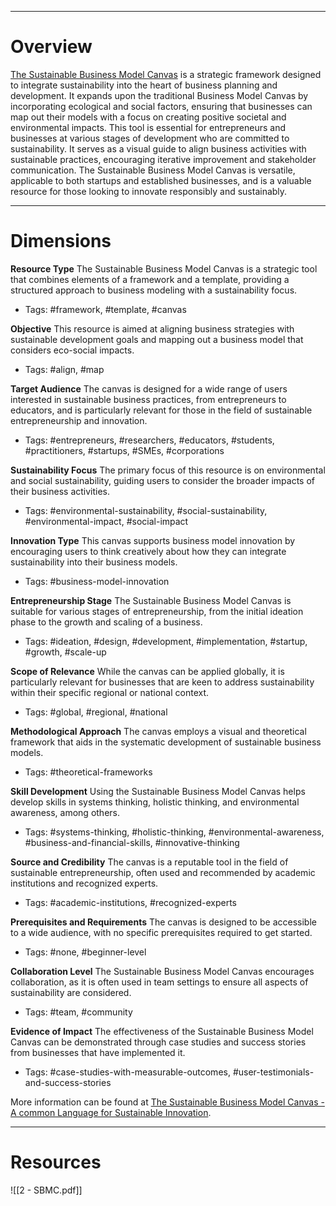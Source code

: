 ___
# Overview
[The Sustainable Business Model Canvas](https://www.threebility.com/sustainable-business-model-canvas) is a strategic framework designed to integrate sustainability into the heart of business planning and development. It expands upon the traditional Business Model Canvas by incorporating ecological and social factors, ensuring that businesses can map out their models with a focus on creating positive societal and environmental impacts. This tool is essential for entrepreneurs and businesses at various stages of development who are committed to sustainability. It serves as a visual guide to align business activities with sustainable practices, encouraging iterative improvement and stakeholder communication. The Sustainable Business Model Canvas is versatile, applicable to both startups and established businesses, and is a valuable resource for those looking to innovate responsibly and sustainably.
___
# Dimensions

**Resource Type**
The Sustainable Business Model Canvas is a strategic tool that combines elements of a framework and a template, providing a structured approach to business modeling with a sustainability focus.
- Tags: #framework, #template, #canvas

**Objective**
This resource is aimed at aligning business strategies with sustainable development goals and mapping out a business model that considers eco-social impacts.
- Tags: #align, #map

**Target Audience**
The canvas is designed for a wide range of users interested in sustainable business practices, from entrepreneurs to educators, and is particularly relevant for those in the field of sustainable entrepreneurship and innovation.
- Tags: #entrepreneurs, #researchers, #educators, #students, #practitioners, #startups, #SMEs, #corporations

**Sustainability Focus**
The primary focus of this resource is on environmental and social sustainability, guiding users to consider the broader impacts of their business activities.
- Tags: #environmental-sustainability, #social-sustainability, #environmental-impact, #social-impact

**Innovation Type**
This canvas supports business model innovation by encouraging users to think creatively about how they can integrate sustainability into their business models.
- Tags: #business-model-innovation

**Entrepreneurship Stage**
The Sustainable Business Model Canvas is suitable for various stages of entrepreneurship, from the initial ideation phase to the growth and scaling of a business.
- Tags: #ideation, #design, #development, #implementation, #startup, #growth, #scale-up

**Scope of Relevance**
While the canvas can be applied globally, it is particularly relevant for businesses that are keen to address sustainability within their specific regional or national context.
- Tags: #global, #regional, #national

**Methodological Approach**
The canvas employs a visual and theoretical framework that aids in the systematic development of sustainable business models.
- Tags: #theoretical-frameworks

**Skill Development**
Using the Sustainable Business Model Canvas helps develop skills in systems thinking, holistic thinking, and environmental awareness, among others.
- Tags: #systems-thinking, #holistic-thinking, #environmental-awareness, #business-and-financial-skills, #innovative-thinking

**Source and Credibility**
The canvas is a reputable tool in the field of sustainable entrepreneurship, often used and recommended by academic institutions and recognized experts.
- Tags: #academic-institutions, #recognized-experts

**Prerequisites and Requirements**
The canvas is designed to be accessible to a wide audience, with no specific prerequisites required to get started.
- Tags: #none, #beginner-level

**Collaboration Level**
The Sustainable Business Model Canvas encourages collaboration, as it is often used in team settings to ensure all aspects of sustainability are considered.
- Tags: #team, #community

**Evidence of Impact**
The effectiveness of the Sustainable Business Model Canvas can be demonstrated through case studies and success stories from businesses that have implemented it.
- Tags: #case-studies-with-measurable-outcomes, #user-testimonials-and-success-stories

More information can be found at [The Sustainable Business Model Canvas - A common Language for Sustainable Innovation](https://www.threebility.com/post/the-sustainable-business-model-canvas-a-common-language-for-sustainable-innovation).

___
# Resources

![[2 - SBMC.pdf]]
